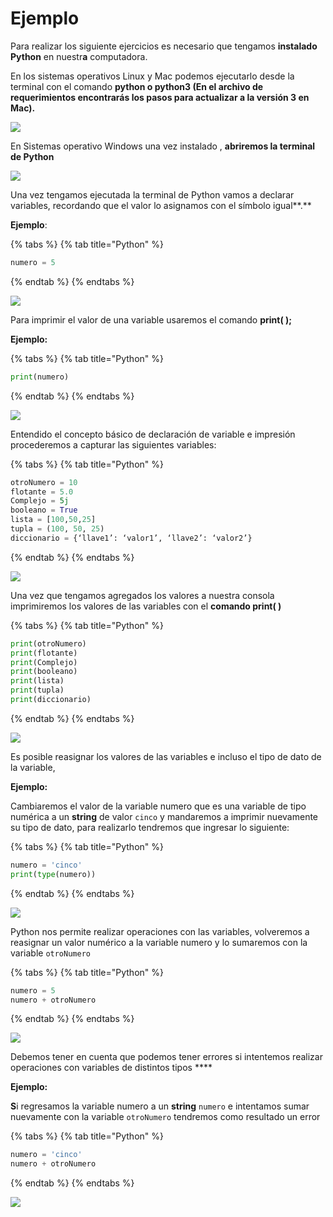 # Ejemplo

Para realizar los siguiente ejercicios es necesario que tengamos **instalado Python** en nuestr**a** computadora.

En los sistemas operativos Linux y Mac podemos ejecutarlo desde la terminal con el comando **python o python3 \(En el archivo de requerimientos encontrarás los pasos para actualizar a la versión 3 en Mac\).**

![](https://lh4.googleusercontent.com/2nUL2oWTOwf5gU6Ieo8MoEQ7OoQEg20hjR3DAKdS7I1PufCUO9S3RtT9OmjjkHCMolfLwh4f_VEDRceo1CL1-BDor6cB7yJIAAzrB7DSFSykI32MKhjqBP1F2yBfmbBf3EaXPaYr)

En Sistemas operativo Windows una vez instalado , **abriremos la terminal de Python**

![](https://lh5.googleusercontent.com/u7-xxjPqiS3LQ9TbrjzsjfmnjhQM1yg1Ok5NXOs08oXDHg5FxGkyegXM9HmF9hPfvz3ouweOUH24fTETxGWNjSb6QktfA9avrl0rIKWxCIbVsCFS6GsKZhHguC31R-XHN_6s_nxF)

Una vez tengamos ejecutada la terminal de Python vamos a declarar variables, recordando que el valor lo asignamos con el símbolo igual**.**

**Ejemplo**:

{% tabs %}
{% tab title="Python" %}
```python
numero = 5
```
{% endtab %}
{% endtabs %}

![](https://lh4.googleusercontent.com/l0IOr6b8krBYZptcEQFvN-UlUMTip_QN4CGx0-zhXbGfIbodhpzEv1B8JtZFFwr1OLyHC0Ztq_X5SLDVHY5MrGMMYkTlduT2y7CzjoJglgPerBJiUo5iixS7l2xLzmV2rMBIOZvm)

Para imprimir el valor de una variable usaremos el comando **print\( \);** 

**Ejemplo:**

{% tabs %}
{% tab title="Python" %}
```python
print(numero)
```
{% endtab %}
{% endtabs %}

![](https://lh5.googleusercontent.com/0vRZ1V8CKSUAkL7ajTlNm1tCw0osqh2N3a_YRa3o5pc6GrlgWAqXJKipSe7DRl-cdbJ0QbEfDrN9FbTe1no_WOnaZQAD_tnc7EFvk7F7SNbSAqCQvMuzdesvtNSnBXRbStYkvVg3)

Entendido el concepto básico de declaración de variable e impresión procederemos a capturar las siguientes variables:

{% tabs %}
{% tab title="Python" %}
```python
otroNumero = 10
flotante = 5.0
Complejo = 5j
booleano = True
lista = [100,50,25]
tupla = (100, 50, 25)
diccionario = {‘llave1’: ‘valor1’, ‘llave2’: ‘valor2’}
```
{% endtab %}
{% endtabs %}

![](https://lh5.googleusercontent.com/4XwBUP9o-dmnAFS2ef66EsJYocGB5VIFmG3Fmomb7Gq2Qo4EVq_k2S1mtr6ZVH7wXVPCUcu-f2xdM4FMue70YvcZhYkTzCAJKF-sN2QKj4j8YImwKsFTatcdoA69R--voBv4FAkv)

Una vez que tengamos agregados los valores a nuestra consola imprimiremos los valores de las variables con el **comando print\( \)**

{% tabs %}
{% tab title="Python" %}
```python
print(otroNumero)
print(flotante)
print(Complejo)
print(booleano)
print(lista)
print(tupla)
print(diccionario)
```
{% endtab %}
{% endtabs %}

![](https://lh4.googleusercontent.com/22HqambtpUGQVTUNSKxWRrEhqODe2aDmiX0v41coK4l0KoHTE_7DCtmjo8C_fRA96nMNk4pw4tN0hfZeruIgrFI5I-ZCApudYOEDXxr33BtYTRuk1T7DY6MRUGx36jSjpsZzkVIY)

Es posible reasignar los valores de las variables e incluso el tipo de dato de la variable, 

**Ejemplo:**

Cambiaremos el valor de la variable numero que es una variable de tipo numérica a un **string** de valor `cinco` y mandaremos a imprimir nuevamente su tipo de dato, para realizarlo tendremos que ingresar lo siguiente:

{% tabs %}
{% tab title="Python" %}
```python
numero = 'cinco'
print(type(numero))
```
{% endtab %}
{% endtabs %}

![](https://lh5.googleusercontent.com/1gY7XC5GskX6KJULM9XJAxlbVH3oh3mpT1E-CkhMKJCE7PO2XqAFUbctQ5odahohafhg-x9rQfchwzzRSt9mb_y1UzgX_sEEMe11lY2mJaV9q3BJEYtOVRY4GP4gOpYyFgBJe5tM)

Python nos permite realizar operaciones con las variables, volveremos a reasignar un valor numérico a la variable numero  y lo sumaremos con la variable `otroNumero`

{% tabs %}
{% tab title="Python" %}
```python
numero = 5
numero + otroNumero
```
{% endtab %}
{% endtabs %}

![](https://lh3.googleusercontent.com/hdNXwkybTx9pERl14Nk5-qeaggHb1ul-w4rP44qwR1JMccC_Hsf410b9W2D91zTNeqaKwqwBmnBnvSqgA4-ZgAujH2wS35I9pm7OOxNyK7dTj6yI2lPDE_sUcB2YAzWWTyD9m54U)

Debemos tener en cuenta que podemos tener errores si intentemos realizar operaciones con variables de distintos tipos ****

**Ejemplo:** 

**S**i regresamos la variable numero a un **string** `numero` e intentamos sumar nuevamente  con la variable `otroNumero` tendremos como resultado un error

{% tabs %}
{% tab title="Python" %}
```python
numero = 'cinco'
numero + otroNumero
```
{% endtab %}
{% endtabs %}

![](https://lh6.googleusercontent.com/5Tm4mImHRvaTUa6lRT5Z-b2TZVHzTxW9nlJ9xFnwsLnBOMeO5x-muKDKIyQOjlfa95x3vAhorYC5uk0ysvM5mJ63hVFV1oTmfWyu53CioHtO_hn6EGyf4zefy2UkGPNKfQ_wh9Tz)

